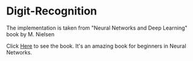 # Digit-Recognition

The implementation is taken from "Neural Networks and Deep Learning" book by M. Nielsen 

Click [Here](http://neuralnetworksanddeeplearning.com/chap3.html#other_techniques) to see the book. It's an amazing book for beginners in Neural Networks.

